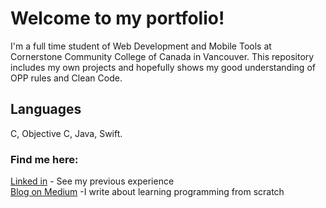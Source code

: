 # Welcome to my portfolio!

I'm a full time student of Web Development and Mobile Tools at Cornerstone Community College of Canada in Vancouver.
This repository includes my own projects and hopefully shows my good understanding of OPP rules and Clean Code. 


## Languages
C, Objective C, Java, Swift.


### Find me here:
[Linked in](https://www.linkedin.com/in/aleksandra-korolczuk-5431a271/) - See my previous experience<br />
[Blog on Medium](https://medium.com/@aleksandrakorolczuk) -I write about learning programming from scratch<br />

